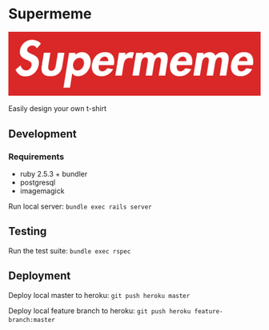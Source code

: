 # Supermeme

![Supermeme](doc/supermeme.png)

Easily design your own t-shirt

## Development

### Requirements

- ruby 2.5.3 + bundler
- postgresql
- imagemagick

Run local server: `bundle exec rails server`

## Testing

Run the test suite: `bundle exec rspec`

## Deployment

Deploy local master to heroku: `git push heroku master`

Deploy local feature branch to heroku: `git push heroku feature-branch:master`
